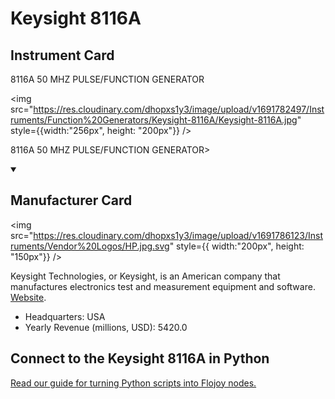 
# Keysight 8116A

## Instrument Card

<div className="flex">

<div>

8116A 50 MHZ PULSE/FUNCTION GENERATOR

</div>

<img src="https://res.cloudinary.com/dhopxs1y3/image/upload/v1691782497/Instruments/Function%20Generators/Keysight-8116A/Keysight-8116A.jpg" style={{width:"256px", height: "200px"}} />

</div>

8116A 50 MHZ PULSE/FUNCTION GENERATOR>

<details open>
<summary><h2>Manufacturer Card</h2></summary>

<img src="https://res.cloudinary.com/dhopxs1y3/image/upload/v1691786123/Instruments/Vendor%20Logos/HP.jpg.svg" style={{ width:"200px", height: "150px"}} />

Keysight Technologies, or Keysight, is an American company that manufactures electronics test and measurement equipment and software. <a href="https://www.keysight.com/us/en/home.html">Website</a>.

<ul>
  <li>Headquarters: USA</li>
  <li>Yearly Revenue (millions, USD): 5420.0</li>
</ul>
</details>

## Connect to the Keysight 8116A in Python

[Read our guide for turning Python scripts into Flojoy nodes.](https://docs.flojoy.ai/custom-nodes/creating-custom-node/)


